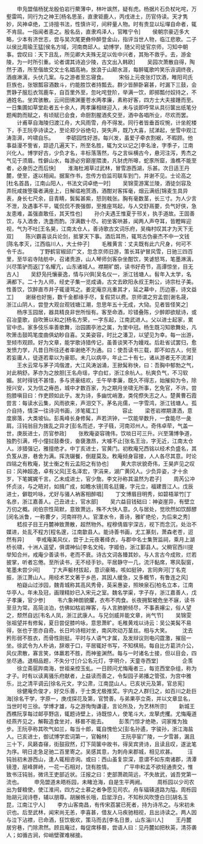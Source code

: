 <!-- { "loadSidebar": true } -->
　　申凫盟偕杨犹龙殷伯岩行藂薄中，林叶飒然，疑有虎。杨据片石负杖叱咤，万壑雷鸣，同行为之神王[杨名思圣，直隶钜鹿人，丙戌进土，历官侍读。天才隽妙，风神卓绝，工诗擅书法，性慎许可，间秤量人物。时有贵显以坛墠自命者，辄不肯屈。一指闻者恚之。殷名岳，直隶鸡泽人，官睢宁令]
　　侯朝宗豪迈多大略，少本有济世志，尝与吴次尾更彝仲醉登金山，指评当世人物，临江悲歌。二子以侯比周瑜王猛[侯名方域，河南商邱人。幼博学，随父司徒官京师，习知中朝事。尝叹曰：天下且乱，所见卿大夫殊无足以佐中兴者，其殆不救乎。去，游金陵，为一时所引重。论者谓其诗追少陵，古文出入韩欧]
　　吴园次萧散自得，陶然于酒，所至偕故交文士名娼高衲，放浪于山颠水涯，每醉辄歌吟笑乐诙调终夜，酒痕淋漓，头伏几案。与之游者至忘寝食。
　　宋俗上元夜张灯饮酒，睢阳司氏巨族也，张银瓢容酒数斗，约能胜饮者持瓢去。群少皆醉卧窘甚，时漏下三鼓，会贾静子服尨衣驾鹿车，自百里外至，忽叱咤登阶，举满一饮，即掷瓢付奴持之，不通姓名。坐宾骇散。云间田彿渊董苍水两孝廉，素称好客，四方士大夫接踵而至。一日集圃如草堂赴者五十余人，两孝廉相继迎入，未与谈即呼常从具衍箧出纸笔分题阄韵而赋之，有顷赋已会食，命厨割腥酒炙交至，酒中各唱所业，尽欢而罢。
　　计甫草自海陵归渡江舟，大风雨雪，舟不得发。同行者皆垂首叹惋，计坐舵楼下，手王阮亭诗读之，至论郑少谷绝句，哭失声，既乃大喜，拭涕起，坐雪中观江涛澎湃，吟啸自乐。
　　李砺园性好游。每兴发，虽爱子牵衣割裾，不暇顾。他事益漫不訾省，踪迹几遍天下，所至名胜，辄为文以记之[李名淦，字季子，江南兴化人。博学好古，少负才名，丰标落落然，与之言纵横古今，悬河注泻，秀杰之气见于须眉。性僻山水，每游必穷巅崖隈澳，凡豺虎所嗥，蛇豕所窟，渔樵不能至者，必身历之而后快]
　　淮海杜湘草过武林，冒雪游西湖，乐甚。次日适王丹麓，使至，遂以相闻。据案作书，忽传方伯监司联车到门，并谢不见。士论高之[杜名首昌，江南山阳人，书法文词卓绝一时]
　　吴锦雯游寓兰陵，酒徒剑容及弄阮咸拨箜篌者满座上，日解缊袍贳酒，酒酣对客挥毫，烟云满纸[锦麦生具异表，身长七尺余，目青睛，鬓髯甚紫，怒则戟张。胸有毫数茎，长三寸。为人少言不泄，及遇事不平，辄侃侃不畏强御，至推座骂起，与人交舒鬲要，负气好侠，急友患难，盖强直敢任，其天性也]
　　孙介夫遇王惟夏于邗关，执手道故。王固善饮，与入酒舍，洗盏而酌。浮满数十尽。初坐客哄甚，闻两人声夺耳，皆瞪眸迎视，气为不吐[王名昊，江南太仓人，善诗歌古文词乐府，吴梅村叹其才为天下无双]
　　陈兴霸喜谈兵论剑，抵掌天下事。酒后耳热，辄骂古伪豪杰不中一文钱[陈名孝灭，江西临川人，大士仲子]
　　毛稚黄言：丈夫既有此六尺身，何可不令千古。
　　丁野鹤官椒邱广文，忽念京师旧游，策长耳驴冒风雪，日驰三四百里，至华岩寺陆舫中，召诸贵游，山人琴师剑客杂坐酣饮，笑谑怒骂，笔墨淋漓，兴尽策驴而返[丁名耀亢，山东诸城人。襟期旷朗，读书好奇节，高谭惊坐，目无古人]
　　吴舒凫托懹豪逸，情与兴俱[吴名仪一，浙江钱塘人。髫年入太学，名满都下。二十为人师，经史子集一览成诵，古文去欧阳永叔王荆公，诗宗杜子美。性善饮，饮醉直市井子辄谩骂之。姜定庵京兆重其才，延之幕中，历边塞，诗文益工]
　　谢昼也好施，数千金都缘手尽，复假贷以费。京师谓之穷孟尝[谢名晟，浙江山阴人，尝登大观台观钱塘江潮，忽思年五十无成，大恸。见者皆怪笑之]
　　杨序玉园居，器具精良非世所恒有。客至命酒，珍错叠陈，少醉即欲赋诗，或召冶童歌，自吹箫以和之[杨名方荣，一字东起，江南武进人。父以进士起家，累官中丞。家多伎乐率善歌舞，治园圃亭池之属，为里中冠。杨生既习知歌舞处，凡吹箫击鼓鸣笔度曲俱幼眇自喜。又美姿容，时比之潘卫，以望见为幸。每一出游，至倾市观顾。好为文章，能学歌诗猎传记，虽善谈笑不为嫚戏。后赴省试罢归，愈发愤力学，凡昔日所往还者率谢绝不为通。曰：使吾读书三载，即不如古人，何至若妄庸人，徒逐若辈以为豪耶。未几以病卒，年止二十有七，诸从游者无不流涕]
　　王水云常与茅子鸿偕渡，大江风涛汹涌，王掀髯称快，曰：吾胸中郁勃之气，对此稍舒。茅亦为之放胆[王名舟瑶，字白虹，浙江余杭人。杭爽负气，不习软媚。贫时得钱不甚惜，多与贤豪结欢，壬午举孝廉，既久不得志，始摧抑为令，除授兴安，又为信之瘠邑，城中才数百家，为之期月坐啸无所事，乞免官，不许。尝抱膝嗔目曰：作吏顾如此乎。发为诗，多幽忧峭激，类侘傺失志之人。楚黄曹石霞尝言：每读水云集，风雨欲来，声泪交下。茅名兆儒，一字雪鸿，浙江钱塘人。孤介自持，情深一往诗词书画，涉笔辄工]
　　
　　容止
　　梁苍岩襟期潇洒，意度廓落，大类坡仙。彭禹峰长身修髯，声若洪钟，一饮能举数升，一食能尽一彘肩。汪钝翁目为拨乱之异才[彭名而述，字子篯，河南邓州人。奇伟卓荦，气盖一世，庚辰进士，历官参政]
　　张敉庵姿容瑰伟，饮啖日可三升。兴至蒲博争道，独酌引满，呼小僮挝鼓奏伎，奋褏激昂，大噱不止[张名王治，字无近，江南太仓人。涉猎强记，雅擅绝才。中丁亥进士，官黄门。初敉庵兄西铭以经术负盛名，其负笈从游，巷舍为满。挥洗辍餐，倒屣莫及。敉庵倾身容接，人人各尽其意。时论四铭之有敉庵，犹士衡之有云孟阳之有协也]
　　黄大宗状貌奇伟，王昊庐见之叹曰：风神超逸，卓有父风[王名泽宏，字涓来，湖广黄冈人。少负异姿，才十余岁，下笔娓娓千言。乙未成进士，官少詹。李文孙称其温然为君子]
　　周芮公冲怀贞淡，与之晤对，如揖广成，如瞻水镜[周名廷鑨，字元立，福建晋江人。戊辰进士，僻耽吟咏，尤好与骚人衲客相醉唱]
　　丁文博眉目明秀，如碧梧翠竹[丁名彦，浙江嘉善人。己丑进士，官水部]
　　吴六益目钱础曰：神姿崖异，有壁立万仞之概。闵伯宗性简默，意致萧远，殊不大快人意。久与居处，觉欣然如饮醇醪[闵名派鲁，一称曹夕，河南祥符人。官溧水令，善诗，雅旷绝伦，为后来之秀]
　　嵇叔子目王丹麓神致萧散，超然物外。程穆倩眉宇深古，视下而念沉，处治不媒进，处乱不程方[程名邃，江南歙县人。能诗善书画，尤工篆刻，萧森老苍，迢然有异]
　　李戒庵美风仪，尝于上元夜著绛衣，与郡中名士集贺监祠，乘月上湖桥长啸，十洲人遥望，俱谓神仙[李名文纯，字姬伯，浙江鄞县人。父榯官西川提举知合州，戒庵少善读书，老而不衰。诗古文词各臻其妙。与人言古今成败，烂若披掌，听者忘倦。至所读书，无不经手钞。平居静守一几，流汗黏席，寒风裂窗，笔墨未尝少间]
　　丁大声躯材拔起，意识豪略，咳如挺钟，言同奔河[丁名克振，浙江萧山人。用经术艺文著于乡邑，其因人缓急，又多概节，有鲁连之风]
　　柏嶷山过涉园，魏青城称其高风秀骨，英采惠姿，照映泉石[柏名立本，江南华亭人。年未及冠，画理精妙已入宋元之室。魏名学渠，字子存，浙江嘉善人，戊子孝廉，官少参]
　　韦六象神朗貌臞，衣布不肉食。长夜拥絮被危坐不寐，读书至旦为常。高简淡泊，仿佛如枯岩禅客，与人言肺腑倾尽，不事表襮尘，俗人望之，颓然自远[韦名人凤，浙江武康人。与兄剑威并能文章，尚气节]
　　吴锦雯张祖望并有修髯，夏日尝促膝吟咏，意思萧旷。毛稚黄戏以诗云：吴公美髯不易得，张也于思亦自奇。长日吟诗相对坐，南风吹动万茎丝。相与大笑。
　　沈去矜形弱不胜衣，而骨性刚挺。平时与人语气才属，及发辩议则电闪霆激，摧屈一坐。徐武令为人朴讷，辞艰于口，平居辄好书写，不知棋局。每自比方葛洪介公，风仪肃散，寡言笑，体羸若不胜，而神鉴渊然。每与一时诸名士接，但以目会，四坐尽通。退相品题，不失分寸[介公名元灯，字明介，天童寺西堂]
　　
　　企羡
　　徐立斋扈跸南海，世祖亲控玉虬。一日顾问尤悔庵者三，每览西堂杂组，称为才子。时有以读离骚乐府献者，上益读而善之，令梨园子弟播之管弦，为宫中雅乐，比之清平调云[徐名元文，字公肃，江南昆山人。已亥状元及第，官总宪]
　　徐健庵负俊才，好交乐善，于士类尤极推奖。宇内之人群归之，如百川之赴巨海[徐名干学，字原一，庚戌探花及第，官赞善。与弟果亭立斋，并以文章显名，当世时号三徐。学博才雄，与之游恂恂谦谨，言论所及，为艺林所宗]
　　新城王西樵阮享每过邮亭野店，辄题诗壁上，诗既惊人，使笔斗大，龙拏虎攫。尤悔庵道经燕齐见之，解鞍造食坐对，移晷不能去。
　　彭羡门惊才绝艳，词家推为独步。王阮亭称其吹气如兰，每当十郎，辄自愧伧父[彭名孙遹，字骏孙，浙江海盐人。已亥进士，御试博学宏词第一，官翰林]
　　王阮亭宦广陵，一夕雪甚，漏且三十下，风籁杳窱，街鼓寂然，灯下简箧中故书，得吴宾贤诗，且读且叹，遂泚笔为序。明日走急足驰二百里寄之。吴感其意，为刺舟来郡城，相见欢甚。
　　汪钝翁初未游西山，逢人辄相咨询。或曰：西山虽复崇深，意谓不如东南诸郡，清潭镜澄，层峰屏峙，一花一石相对，饶有胜情。
　　广平申和孟不欲轻通贵交，惟致书汪钝翁，微讯王吏部近状。汪报之曰：吏部萧疏简远，不失故武，诚吾党第一流也。
　　申凫盟道未晤栎园，未睹沧海，自是生平两阙。
　　周栎园以少司农出为督粮使，使江淮间，四方之士慕之者争愿见司农。舟车辐辏道路为隘。周栎园贻胡元润诗卷，辅以朋尊。胡展帙长哦，启罂浮白，不知秋风吹堕白日[胡名玉昆，江南江宁人]
　　李方山客南昌，有传宋荔裳已死者，持为诗吊之。与宋初未识也。后至武林，闻宋尚无恙，李喜甚，借友人马疾驰相视，且出诗读之。两人因与泣下沾襟，已命酒，狂饮极欢，策马而去[李名日景，山东淄川人]
　　王丹麓居穷巷，门除肃然。顾且庵过，每促席移晷，尝语人曰：见丹麓如把秋英，清芬袭人；如循古涧，仰峭壁骤难梯接。

